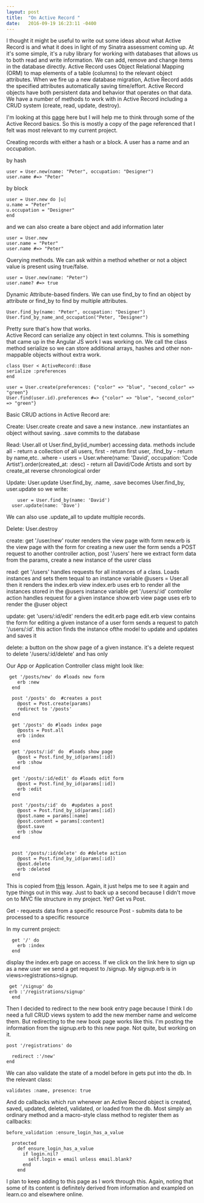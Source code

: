 ```yaml
---
layout: post
title:  "On Active Record "
date:   2016-09-19 16:23:11 -0400
---
```


I thought it might be useful to write out some ideas about what Active Record is and what it does in light of my Sinatra assessment coming up. At it's some simple, it's a ruby library for working with databases that allows us to both read and write information. We can add, remove and change items in the database directly. Active Record uses Object Relational Mapping (ORM) to map elements of a table (columns) to the relevant object attributes. When we fire up a new database migration, Active Record adds the specified attributes automatically saving time/effort. Active Record objects have both persistent data and behavior that operates on that data. We have a number of methods to work with in Active Record including a CRUD system (create, read, update, destroy). 

I'm looking at this [page](http://api.rubyonrails.org/classes/ActiveRecord/Base.html) here but I will help me to think through some of the Active Record basics. So this is mostly a copy of the page referenced that I felt was most relevant to my current project.   

Creating records with either a hash or a block. A user has a name and an occupation. 

by hash 

```
user = User.new(name: "Peter", occupation: "Designer")
user.name #=> "Peter"
```

by block 

```
user = User.new do |u|
u.name = "Peter"
u.occupation = "Designer"
end 
```

and we can also create a bare object and add information later

```
user = User.new 
user.name = "Peter"
user.name #=> "Peter"
```


Querying methods. 
We can ask within a method whether or not a object value is present using true/false.  

```
user = User.new(name: "Peter")
user.name? #=> true
```


Dynamic Attribute-based finders. We can use find_by to find an object by attribute or find_by to find by multiple attributes.  

```
User.find_by(name: "Peter", occupation: "Designer")
User.find_by_name_and_occupation("Peter, "Designer")
```

Pretty sure that's how that works.   
Active Record can serialize any object in text columns. This is something that came up in the Angular JS work I was working on. We call the class method serialize so we can store additional arrays, hashes and other non-mappable objects without extra work.  

```
class User < ActiveRecord::Base
serialize :preferences 
end 

user = User.create(preferences: {"color" => "blue", "second_color" => "green"}
User.find(user.id).preferences #=> {"color" => "blue", "second_color" => "green"}
```


Basic CRUD actions in Active Record are:

Create: User.create
  create and save a new instance. .new instantiates an object without saving. .save commits to the database 
	
Read: User.all ot User.find_by(id_number)
  accessing data. methods include all - return a collection of all users, first - return first user, .find_by - return by name,etc.   .where - users = User.where(name: 'David', occupation: 'Code Artist').order(created_at: :desc) - return all David/Code   Artists and sort by create_at reverse chronological order
	
Update: User.update
   User.find_by, .name, .save becomes User.find_by, user.update so we write:
	
```
	user = User.find_by(name: 'David')
  user.update(name: 'Dave')
```

  We can also use .update_all to update multiple records.

Delete: User.destroy  



create: 
get '/user/new' router renders the view page with form 
new.erb is the view page with the form for creating a new user
the form sends a POST request to another controller action, post '/users'
here we extract form data from the params, create a new instance of the usrer class

read: 
get '/users' handles requests for all instances of a class. Loads instances and sets them tequal to an instance variable @users = User.all then it renders the index.erb view 
index.erb uses erb to render all the instances stored in the @users instance variable
get '/users/:id' controller action handles request for a given instance 
show.erb view page uses erb to render the @user object

update:
get 'users/:id/edit' renders the edit.erb page 
edit.erb view contains the form for editing a given instance of a user
form sends a request to patch '/users/:id'. this action finds the instance ofthe model to update and updates and saves it 

delete:
a button on the show page of a given instance. it's a delete request to delete '/users/:id/delete' and has only

Our App or Application Controller class might look like: 

```
 get '/posts/new' do #loads new form
    erb :new
  end

  post '/posts' do  #creates a post
    @post = Post.create(params)
    redirect to '/posts'
  end 

  get '/posts' do #loads index page
    @posts = Post.all
    erb :index
  end

  get '/posts/:id' do  #loads show page
    @post = Post.find_by_id(params[:id])
    erb :show
  end

  get '/posts/:id/edit' do #loads edit form
    @post = Post.find_by_id(params[:id])
    erb :edit
  end

  post '/posts/:id' do  #updates a post
    @post = Post.find_by_id(params[:id])
    @post.name = params[:name]
    @post.content = params[:content]
    @post.save
    erb :show
  end


  post '/posts/:id/delete' do #delete action
    @post = Post.find_by_id(params[:id])
    @post.delete
    erb :deleted
  end
```

This is copied from [this](https://learn.co/tracks/full-stack-web-development/sinatra/activerecord/sinatra-activerecord-crud) lesson. Again, it just helps me to see it again and type things out in this way. Just to back up a second because I didn't move on to MVC file structure in my project. Yet? Get vs Post. 

Get - requests data from a specific resource 
Post - submits data to be processed to a specific resource 

In my current project:

```
  get '/' do
    erb :index
  end
```
	
display the index.erb page on access. If we click on the link here to sign up as a new user we send a get request to /signup. My signup.erb is in views>registrations>signup.  

```
 get '/signup' do
 erb :'/registrations/signup'
  end
```
	
Then I decided to redirect to the new book entry page because I think I do need a full CRUD views system to add the new member name and welcome them. But redirecting to the new book page works like this. I'm posting the information from the signup.erb to this new page. Not quite, but working on it.  

  ```
post '/registrations' do
    
    redirect :'/new'
  end
```

We can also validate the state of a model before in gets put into the db.  In the relevant class: 

`validates :name, presence: true `
	
And do callbacks which run whenever an Active Record object is created, saved, updated, deleted, validated, or loaded from the db. Most simply an ordinary method and a macro-style class method to register them as callbacks:

```
before_validation :ensure_login_has_a_value
 
  protected
    def ensure_login_has_a_value
      if login.nil?
        self.login = email unless email.blank?
      end
    end
```
		
I plan to keep adding to this page as I work through this. Again, noting that some of its content is definitely derived from information and exampled on learn.co and elsewhere online.  

	

	
	








